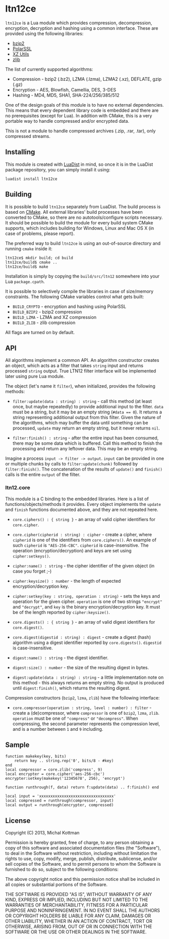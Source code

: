 # ltn12ce

`ltn12ce` is a Lua module which provides compression, decompression,
encryption, decryption and hashing using a common interface. These are
provided using the following libraries:

* [bzip2](http://www.bzip.org/)
* [PolarSSL](https://polarssl.org/)
* [XZ Utils](http://tukaani.org/xz/)
* [zlib](http://www.zlib.net/)

The list of currently supported algorithms:

 * Compression - bzip2 (.bz2), LZMA (.lzma), LZMA2 (.xz), DEFLATE, gzip (.gz)
 * Encryption - AES, Blowfish, Camellia, DES, 3-DES
 * Hashing - MD4, MD5, SHA1, SHA-224/256/385/512

One of the design goals of this module is to have no external dependencies.
This means that every dependent library code is embedded and there are no
prerequisites (except for Lua). In addition with CMake, this is a very
portable way to handle compressed and/or encrypted data.

This is not a module to handle compressed archives (.zip, .rar, .tar), only
compressed streams.

## Installing

This module is created with [LuaDist](http://luadist.org/) in mind, so once it
is in the LuaDist package repository, you can simply install it using:

    luadist install ltn12ce

## Building

It is possible to build `ltn12ce` separately from LuaDist. The build process
is based on [CMake](http://www.cmake.org/). All external libraries' build
processes have been converted to CMake, so there are no autotools/configure
scripts necessary. It should be possible to build the module for every build
system CMake supports, which includes building for Windows, Linux and Mac OS X
(in case of problems, please report).

The preferred way to build `ltn12ce` is using an out-of-source directory and
running `cmake` inside it:

    ltn12ce$ mkdir build; cd build
    ltn12ce/build$ cmake ..
    ltn12ce/build$ make

Installation is simply by copying the `build/src/ltn12` somewhere into your Lua `package.cpath`.

It is possible to selectively compile the libraries in case of size/memory
constraints. The following CMake variables control what gets built:

 * `BUILD_CRYPTO` - encryption and hashing using PolarSSL
 * `BUILD_BZIP2` - bzip2 compression
 * `BUILD_LZMA` - LZMA and XZ compression
 * `BUILD_ZLIB` - zlib compression

All flags are turned on by default.

## API

All algorithms implement a common API. An algorithm constructor creates an
object, which acts as a filter that takes `string` input and returns processed
`string` output. True LTN12 filter interface will be implemented later using
pure Lua module.

The object (let's name it `filter`), when initialized, provides the following methods:

 * `filter:update(data : string) : string` - call this method (at least once,
   but maybe repeatedly) to provide additional input to the filter. `data`
   must be a string, but it may be an empty string (`#data == 0`). It returns
   a string representing additional output from this filter. Given the nature
   of the algorithms, which may buffer the data until something can be
   processed, `update` may return an empty string, but it never returns `nil`.

 * `filter:finish() : string` - after the entire input has been consumed,
   there may be some data which is buffered. Call this method to finish the
   processing and return any leftover data. This may be an empty string.

Imagine a process `input -> filter -> output`. `input` can be provided in one
or multiple chunks by calls to `filter:update(chunk)` followed by
`filter:finish()`. The concatenation of the results of `update()` and
`finish()` calls is the entire `output` of the filter.

### ltn12.core

This module is a C binding to the embedded libraries. Here is a list of
functions/objects/methods it provides. Every object implements the `update`
and `finish` functions documented above, and they are not repeated here.

 * `core.ciphers() : { string }` - an array of valid cipher identifiers for `core.cipher`.
 * `core.cipher(cipherid : string) : cipher` - create a cipher, where
   `cipherid` is one of the identifiers from `core.ciphers()`. An example of
   such `cipherid` is `"AES-256-CBC"`. `cipherid` is case-insensitive. The
   operation (encryption/decryption) and keys are set using
   `cipher:setkeys()`.
 * `cipher:name() : string` - the cipher identifier of the given object (in case you forget ;-)
 * `cipher:keysize() : number` - the length of expected encryption/decryption key.
 * `cipher:setkey(key : string, operation : string)` - sets the keys and
   operation for the given cipher. `operation` is one of two strings
   `"encrypt"` and `"decrypt"`, and `key` is the binary encryption/decryption
   key. It must be of the length reported by `cipher:keysize()`.

 * `core.digests() : { string }` - an array of valid digest identifiers for `core.digest()`.
 * `core.digest(digestid : string) : digest` - create a digest (hash)
   algorithm using a digest identifier reported by `core.digests()`.
   `digestid` is case-insensitive.
 * `digest:name() : string` - the digest identifier.
 * `digest:size() : number` - the size of the resulting digest in bytes.
 * `digest:update(data : string) : string` - a little implementation note on
   this method - this always returns an empty string. No output is produced
   until `digest:finish()`, which returns the resulting digest.

Compression constructors (`bzip2`, `lzma`, `zlib`) have the following interface:

 * `core.compressor(operation : string, level : number) : filter` - create a
   (de)compressor, where `compressor` is one of `bzip2`, `lzma`, `zlib`.
   `operation` must be one of `"compress"` or `"decompress"`. When
   compressing, the second parameter represents the compression level, and is
   a number between `1` and `9` including.

## Sample

	function makekey(key, bits)
		return key .. string.rep('0', bits/8 - #key)
	end
	local compressor = core.zlib('compress', 9)
	local encrypter = core.cipher('aes-256-cbc')
	encrypter:setkey(makekey('12345678', 256), 'encrypt')

	function runthrough(f, data) return f:update(data) .. f:finish() end

	local input = 'xxxxxxxxxxxxxxxxxxxxxxxxxxxxxxxxx'
	local compressed = runthrough(compressor, input)
	local output = runthrough(encrypter, compressed)

## License

Copyright (C) 2013, Michal Kottman

Permission is hereby granted, free of charge, to any person obtaining a copy
of this software and associated documentation files (the "Software"), to deal
in the Software without restriction, including without limitation the rights
to use, copy, modify, merge, publish, distribute, sublicense, and/or sell
copies of the Software, and to permit persons to whom the Software is
furnished to do so, subject to the following conditions:

The above copyright notice and this permission notice shall be included in all
copies or substantial portions of the Software.

THE SOFTWARE IS PROVIDED "AS IS", WITHOUT WARRANTY OF ANY KIND, EXPRESS OR
IMPLIED, INCLUDING BUT NOT LIMITED TO THE WARRANTIES OF MERCHANTABILITY,
FITNESS FOR A PARTICULAR PURPOSE AND NONINFRINGEMENT. IN NO EVENT SHALL THE
AUTHORS OR COPYRIGHT HOLDERS BE LIABLE FOR ANY CLAIM, DAMAGES OR OTHER
LIABILITY, WHETHER IN AN ACTION OF CONTRACT, TORT OR OTHERWISE, ARISING FROM,
OUT OF OR IN CONNECTION WITH THE SOFTWARE OR THE USE OR OTHER DEALINGS IN THE
SOFTWARE.